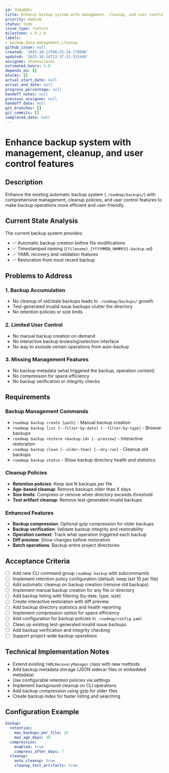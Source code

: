 ```yaml
---
id: fbda985c
title: Enhance backup system with management, cleanup, and user control features
priority: medium
status: todo
issue_type: feature
milestone: v.0.2.0
labels:
- backup,data-management,cleanup
github_issue: null
created: '2025-10-13T08:55:24.179990'
updated: '2025-10-14T13:37:33.331449'
assignee: shanewilkins
estimated_hours: 5.0
depends_on: []
blocks: []
actual_start_date: null
actual_end_date: null
progress_percentage: null
handoff_notes: null
previous_assignee: null
handoff_date: null
git_branches: []
git_commits: []
completed_date: null
---
```


# Enhance backup system with management, cleanup, and user control features

## Description

Enhance the existing automatic backup system (`.roadmap/backups/`) with comprehensive management, cleanup policies, and user control features to make backup operations more efficient and user-friendly.

## Current State Analysis

The current backup system provides:
- ✅ Automatic backup creation before file modifications
- ✅ Timestamped naming (`{filename}_{YYYYMMDD_HHMMSS}.backup.md`)
- ✅ YAML recovery and validation features
- ✅ Restoration from most recent backup

## Problems to Address

### 1. **Backup Accumulation**
- No cleanup of old/stale backups leads to `.roadmap/backups/` growth
- Test-generated invalid issue backups clutter the directory
- No retention policies or size limits

### 2. **Limited User Control**
- No manual backup creation on-demand
- No interactive backup browsing/selection interface
- No way to exclude certain operations from auto-backup

### 3. **Missing Management Features**
- No backup metadata (what triggered the backup, operation context)
- No compression for space efficiency
- No backup verification or integrity checks

## Requirements

### Backup Management Commands
- `roadmap backup create [path]` - Manual backup creation
- `roadmap backup list [--filter-by-date] [--filter-by-type]` - Browse backups
- `roadmap backup restore <backup-id> [--preview]` - Interactive restoration
- `roadmap backup clean [--older-than] [--dry-run]` - Cleanup old backups
- `roadmap backup status` - Show backup directory health and statistics

### Cleanup Policies
- **Retention policies**: Keep last N backups per file
- **Age-based cleanup**: Remove backups older than X days
- **Size limits**: Compress or remove when directory exceeds threshold
- **Test artifact cleanup**: Remove test-generated invalid backups

### Enhanced Features
- **Backup compression**: Optional gzip compression for older backups
- **Backup verification**: Validate backup integrity and restorability
- **Operation context**: Track what operation triggered each backup
- **Diff preview**: Show changes before restoration
- **Batch operations**: Backup entire project directories

## Acceptance Criteria

- [ ] Add new CLI command group `roadmap backup` with subcommands
- [ ] Implement retention policy configuration (default: keep last 10 per file)
- [ ] Add automatic cleanup on backup creation (remove old backups)
- [ ] Implement manual backup creation for any file or directory
- [ ] Add backup listing with filtering (by date, type, size)
- [ ] Create interactive restoration with diff preview
- [ ] Add backup directory statistics and health reporting
- [ ] Implement compression option for space efficiency
- [ ] Add configuration for backup policies in `.roadmap/config.yaml`
- [ ] Clean up existing test-generated invalid issue backups
- [ ] Add backup verification and integrity checking
- [ ] Support project-wide backup operations

## Technical Implementation Notes

- Extend existing `YAMLRecoveryManager` class with new methods
- Add backup metadata storage (JSON sidecar files or embedded metadata)
- Use configurable retention policies via settings
- Implement background cleanup on CLI operations
- Add backup compression using gzip for older files
- Create backup index for faster listing and searching

## Configuration Example
```yaml
backup:
  retention:
    max_backups_per_file: 10
    max_age_days: 30
  compression:
    enabled: true
    compress_after_days: 7
  cleanup:
    auto_cleanup: true
    cleanup_test_artifacts: true
```